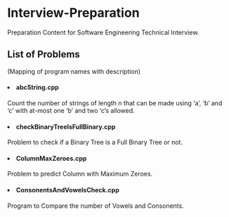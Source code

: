# Interview-Preparation

Preparation Content for Software Engineering Technical Interview.

## List of Problems
(Mapping of program names with description)

#### <li>abcString.cpp
Count the number of strings of length n that can be made using ‘a’, ‘b’ and ‘c’ with at-most one ‘b’ and two ‘c’s allowed.
#### <li>checkBinaryTreeIsFullBinary.cpp
Problem to check if a Binary Tree is a Full Binary Tree or not.
#### <li>ColumnMaxZeroes.cpp
Problem to predict Column with Maximum Zeroes.
#### <li>ConsonentsAndVowelsCheck.cpp
Program to Compare the number of Vowels and Consonents.